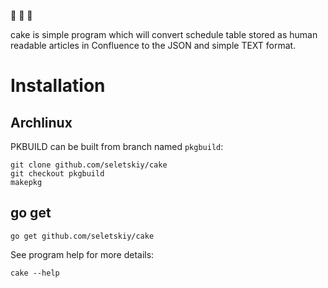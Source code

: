 :cake: :cake: :cake:

cake is simple program which will convert schedule table stored as human
readable articles in Confluence to the JSON and simple TEXT format.

# Installation

## Archlinux

PKBUILD can be built from branch named `pkgbuild`:

```
git clone github.com/seletskiy/cake
git checkout pkgbuild
makepkg
```

## go get

```
go get github.com/seletskiy/cake
```

See program help for more details:

```
cake --help
```
